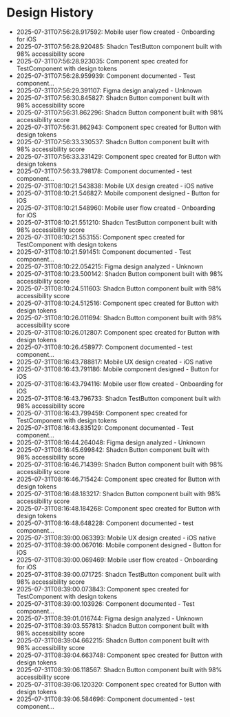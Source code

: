 # Design History

- 2025-07-31T07:56:28.917592: Mobile user flow created - Onboarding for iOS
- 2025-07-31T07:56:28.920485: Shadcn TestButton component built with 98% accessibility score
- 2025-07-31T07:56:28.923035: Component spec created for TestComponent with design tokens
- 2025-07-31T07:56:28.959939: Component documented - Test component...
- 2025-07-31T07:56:29.391107: Figma design analyzed - Unknown
- 2025-07-31T07:56:30.845827: Shadcn Button component built with 98% accessibility score
- 2025-07-31T07:56:31.862296: Shadcn Button component built with 98% accessibility score
- 2025-07-31T07:56:31.862943: Component spec created for Button with design tokens
- 2025-07-31T07:56:33.330537: Shadcn Button component built with 98% accessibility score
- 2025-07-31T07:56:33.331429: Component spec created for Button with design tokens
- 2025-07-31T07:56:33.798178: Component documented - test component...
- 2025-07-31T08:10:21.543838: Mobile UX design created - iOS native
- 2025-07-31T08:10:21.546827: Mobile component designed - Button for iOS
- 2025-07-31T08:10:21.548960: Mobile user flow created - Onboarding for iOS
- 2025-07-31T08:10:21.551210: Shadcn TestButton component built with 98% accessibility score
- 2025-07-31T08:10:21.553155: Component spec created for TestComponent with design tokens
- 2025-07-31T08:10:21.591451: Component documented - Test component...
- 2025-07-31T08:10:22.054215: Figma design analyzed - Unknown
- 2025-07-31T08:10:23.500142: Shadcn Button component built with 98% accessibility score
- 2025-07-31T08:10:24.511603: Shadcn Button component built with 98% accessibility score
- 2025-07-31T08:10:24.512516: Component spec created for Button with design tokens
- 2025-07-31T08:10:26.011694: Shadcn Button component built with 98% accessibility score
- 2025-07-31T08:10:26.012807: Component spec created for Button with design tokens
- 2025-07-31T08:10:26.458977: Component documented - test component...
- 2025-07-31T08:16:43.788817: Mobile UX design created - iOS native
- 2025-07-31T08:16:43.791186: Mobile component designed - Button for iOS
- 2025-07-31T08:16:43.794116: Mobile user flow created - Onboarding for iOS
- 2025-07-31T08:16:43.796733: Shadcn TestButton component built with 98% accessibility score
- 2025-07-31T08:16:43.799459: Component spec created for TestComponent with design tokens
- 2025-07-31T08:16:43.835129: Component documented - Test component...
- 2025-07-31T08:16:44.264048: Figma design analyzed - Unknown
- 2025-07-31T08:16:45.699842: Shadcn Button component built with 98% accessibility score
- 2025-07-31T08:16:46.714399: Shadcn Button component built with 98% accessibility score
- 2025-07-31T08:16:46.715424: Component spec created for Button with design tokens
- 2025-07-31T08:16:48.183217: Shadcn Button component built with 98% accessibility score
- 2025-07-31T08:16:48.184268: Component spec created for Button with design tokens
- 2025-07-31T08:16:48.648228: Component documented - test component...
- 2025-07-31T08:39:00.063393: Mobile UX design created - iOS native
- 2025-07-31T08:39:00.067016: Mobile component designed - Button for iOS
- 2025-07-31T08:39:00.069469: Mobile user flow created - Onboarding for iOS
- 2025-07-31T08:39:00.071725: Shadcn TestButton component built with 98% accessibility score
- 2025-07-31T08:39:00.073843: Component spec created for TestComponent with design tokens
- 2025-07-31T08:39:00.103926: Component documented - Test component...
- 2025-07-31T08:39:01.016744: Figma design analyzed - Unknown
- 2025-07-31T08:39:03.557813: Shadcn Button component built with 98% accessibility score
- 2025-07-31T08:39:04.662215: Shadcn Button component built with 98% accessibility score
- 2025-07-31T08:39:04.663748: Component spec created for Button with design tokens
- 2025-07-31T08:39:06.118567: Shadcn Button component built with 98% accessibility score
- 2025-07-31T08:39:06.120320: Component spec created for Button with design tokens
- 2025-07-31T08:39:06.584696: Component documented - test component...

